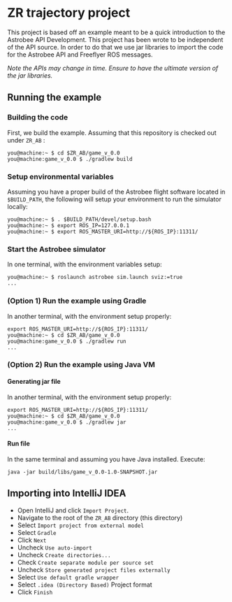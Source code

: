 # ZR trajectory project

This project is based off an example meant to be a quick introduction 
to the Astrobee API Development. This project has been wrote to be 
independent of the API source. In order to do that we use jar libraries 
to import the code for the Astrobee API and Freeflyer ROS messages.

*Note the APIs may change in time. Ensure to have the ultimate version of the
jar libraries.*

## Running the example

### Building the code

First, we build the example. Assuming that this repository is checked out
under `ZR_AB` :

    you@machine:~ $ cd $ZR_AB/game_v_0.0
    you@machine:game_v_0.0 $ ./gradlew build

### Setup environmental variables

Assuming you have a proper build of the Astrobee flight software located in
`$BUILD_PATH`, the following will setup your environment to run the simulator
locally:

    you@machine:~ $ . $BUILD_PATH/devel/setup.bash
    you@machine:~ $ export ROS_IP=127.0.0.1
    you@machine:~ $ export ROS_MASTER_URI=http://${ROS_IP}:11311/

### Start the Astrobee simulator

In one terminal, with the environment variables setup:

    you@machine:~ $ roslaunch astrobee sim.launch sviz:=true
    ...

### (Option 1) Run the example using Gradle

In another terminal, with the environment setup properly:

    export ROS_MASTER_URI=http://${ROS_IP}:11311/
    you@machine:~ $ cd $ZR_AB/game_v_0.0
    you@machine:game_v_0.0 $ ./gradlew run
    ...

### (Option 2) Run the example using Java VM

#### Generating jar file

In another terminal, with the environment setup properly:

    export ROS_MASTER_URI=http://${ROS_IP}:11311/
    you@machine:~ $ cd $ZR_AB/game_v_0.0
    you@machine:game_v_0.0 $ ./gradlew jar
    ...

#### Run file

In the same terminal and assuming you have Java installed. Execute:

    java -jar build/libs/game_v_0.0-1.0-SNAPSHOT.jar

## Importing into IntelliJ IDEA

 * Open IntelliJ and click `Import Project`.
 * Navigate to the root of the `ZR_AB` directory (this directory)
 * Select `Import project from external model`
 * Select `Gradle`
 * Click `Next`
 * Uncheck `Use auto-import`
 * Uncheck `Create directories...`
 * Check `Create separate module per source set`
 * Uncheck `Store generated project files externally`
 * Select `Use default gradle wrapper`
 * Select `.idea (Directory Based)` Project format
 * Click `Finish`

